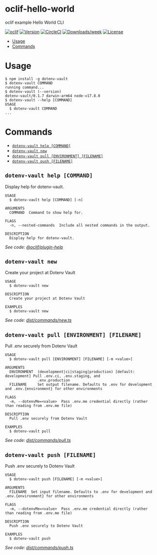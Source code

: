 oclif-hello-world
=================

oclif example Hello World CLI

[![oclif](https://img.shields.io/badge/cli-oclif-brightgreen.svg)](https://oclif.io)
[![Version](https://img.shields.io/npm/v/oclif-hello-world.svg)](https://npmjs.org/package/oclif-hello-world)
[![CircleCI](https://circleci.com/gh/oclif/hello-world/tree/main.svg?style=shield)](https://circleci.com/gh/oclif/hello-world/tree/main)
[![Downloads/week](https://img.shields.io/npm/dw/oclif-hello-world.svg)](https://npmjs.org/package/oclif-hello-world)
[![License](https://img.shields.io/npm/l/oclif-hello-world.svg)](https://github.com/oclif/hello-world/blob/main/package.json)

<!-- toc -->
* [Usage](#usage)
* [Commands](#commands)
<!-- tocstop -->
# Usage
<!-- usage -->
```sh-session
$ npm install -g dotenv-vault
$ dotenv-vault COMMAND
running command...
$ dotenv-vault (--version)
dotenv-vault/0.1.7 darwin-arm64 node-v17.8.0
$ dotenv-vault --help [COMMAND]
USAGE
  $ dotenv-vault COMMAND
...
```
<!-- usagestop -->
# Commands
<!-- commands -->
* [`dotenv-vault help [COMMAND]`](#dotenv-vault-help-command)
* [`dotenv-vault new`](#dotenv-vault-new)
* [`dotenv-vault pull [ENVIRONMENT] [FILENAME]`](#dotenv-vault-pull-environment-filename)
* [`dotenv-vault push [FILENAME]`](#dotenv-vault-push-filename)

## `dotenv-vault help [COMMAND]`

Display help for dotenv-vault.

```
USAGE
  $ dotenv-vault help [COMMAND] [-n]

ARGUMENTS
  COMMAND  Command to show help for.

FLAGS
  -n, --nested-commands  Include all nested commands in the output.

DESCRIPTION
  Display help for dotenv-vault.
```

_See code: [@oclif/plugin-help](https://github.com/oclif/plugin-help/blob/v5.1.12/src/commands/help.ts)_

## `dotenv-vault new`

Create your project at Dotenv Vault

```
USAGE
  $ dotenv-vault new

DESCRIPTION
  Create your project at Dotenv Vault

EXAMPLES
  $ dotenv-vault new
```

_See code: [dist/commands/new.ts](https://github.com/dotenv-org/dotenv-vault/blob/v0.1.7/dist/commands/new.ts)_

## `dotenv-vault pull [ENVIRONMENT] [FILENAME]`

Pull .env securely from Dotenv Vault

```
USAGE
  $ dotenv-vault pull [ENVIRONMENT] [FILENAME] [-m <value>]

ARGUMENTS
  ENVIRONMENT  (development|ci|staging|production) [default: development] Pull .env.ci, .env.staging, and
               .env.production
  FILENAME     Set output filename. Defaults to .env for development and .env.{environment} for other environments

FLAGS
  -m, --dotenvMe=<value>  Pass .env.me credential directly (rather than reading from .env.me file)

DESCRIPTION
  Pull .env securely from Dotenv Vault

EXAMPLES
  $ dotenv-vault pull
```

_See code: [dist/commands/pull.ts](https://github.com/dotenv-org/dotenv-vault/blob/v0.1.7/dist/commands/pull.ts)_

## `dotenv-vault push [FILENAME]`

Push .env securely to Dotenv Vault

```
USAGE
  $ dotenv-vault push [FILENAME] [-m <value>]

ARGUMENTS
  FILENAME  Set input filename. Defaults to .env for development and .env.{environment} for other environments

FLAGS
  -m, --dotenvMe=<value>  Pass .env.me credential directly (rather than reading from .env.me file)

DESCRIPTION
  Push .env securely to Dotenv Vault

EXAMPLES
  $ dotenv-vault push
```

_See code: [dist/commands/push.ts](https://github.com/dotenv-org/dotenv-vault/blob/v0.1.7/dist/commands/push.ts)_
<!-- commandsstop -->
